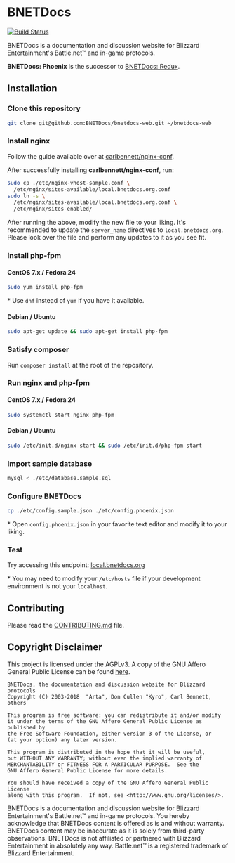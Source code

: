 # BNETDocs

[![Build Status](https://travis-ci.org/BNETDocs/bnetdocs-web.svg?branch=phoenix)](https://travis-ci.org/BNETDocs/bnetdocs-web)

BNETDocs is a documentation and discussion website for Blizzard Entertainment's
Battle.net&trade; and in-game protocols.

**BNETDocs: Phoenix** is the successor to
[BNETDocs: Redux](https://github.com/BNETDocs/bnetdocs-web/tree/redux).

## Installation

### Clone this repository
```sh
git clone git@github.com:BNETDocs/bnetdocs-web.git ~/bnetdocs-web
```

### Install nginx
Follow the guide available over at
[carlbennett/nginx-conf](https://github.com/carlbennett/nginx-conf).

After successfully installing **carlbennett/nginx-conf**, run:

```sh
sudo cp ./etc/nginx-vhost-sample.conf \
  /etc/nginx/sites-available/local.bnetdocs.org.conf
sudo ln -s \
  /etc/nginx/sites-available/local.bnetdocs.org.conf \
  /etc/nginx/sites-enabled/
```

After running the above, modify the new file to your liking. It's recommended
to update the `server_name` directives to `local.bnetdocs.org`. Please look
over the file and perform any updates to it as you see fit.

### Install php-fpm
#### CentOS 7.x / Fedora 24
```sh
sudo yum install php-fpm
```

\* Use `dnf` instead of `yum` if you have it available.

#### Debian / Ubuntu
```sh
sudo apt-get update && sudo apt-get install php-fpm
```

### Satisfy composer
Run `composer install` at the root of the repository.

### Run nginx and php-fpm
#### CentOS 7.x / Fedora 24
```sh
sudo systemctl start nginx php-fpm
```

#### Debian / Ubuntu
```sh
sudo /etc/init.d/nginx start && sudo /etc/init.d/php-fpm start
```

### Import sample database
```sh
mysql < ./etc/database.sample.sql
```

### Configure BNETDocs
```sh
cp ./etc/config.sample.json ./etc/config.phoenix.json
```

\* Open `config.phoenix.json` in your favorite text editor and modify it to
   your liking.

### Test
Try accessing this endpoint: [local.bnetdocs.org](https://local.bnetdocs.org)

\* You may need to modify your `/etc/hosts` file if your development
   environment is not your `localhost`.

## Contributing
Please read the [CONTRIBUTING.md](/CONTRIBUTING.md) file.

## Copyright Disclaimer
This project is licensed under the AGPLv3. A copy of the GNU Affero General
Public License can be found [here](/LICENSE.md).

    BNETDocs, the documentation and discussion website for Blizzard protocols
    Copyright (C) 2003-2018  "Arta", Don Cullen "Kyro", Carl Bennett, others

    This program is free software: you can redistribute it and/or modify
    it under the terms of the GNU Affero General Public License as published by
    the Free Software Foundation, either version 3 of the License, or
    (at your option) any later version.

    This program is distributed in the hope that it will be useful,
    but WITHOUT ANY WARRANTY; without even the implied warranty of
    MERCHANTABILITY or FITNESS FOR A PARTICULAR PURPOSE.  See the
    GNU Affero General Public License for more details.

    You should have received a copy of the GNU Affero General Public License
    along with this program.  If not, see <http://www.gnu.org/licenses/>.

BNETDocs is a documentation and discussion website for Blizzard Entertainment's
Battle.net&trade; and in-game protocols. You hereby acknowledge that BNETDocs
content is offered as is and without warranty. BNETDocs content may be
inaccurate as it is solely from third-party observations. BNETDocs is not
affiliated or partnered with Blizzard Entertainment in absolutely any way.
Battle.net&trade; is a registered trademark of Blizzard Entertainment.
